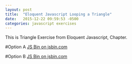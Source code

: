 ```yaml
---
layout: post
title:  "Eloquent Javascript Looping a Triangle"
date:   2015-12-22 09:59:53 -0500
categories: javascript exercises
---
```


This is Triangle Exercise from Eloquent Javascript, Chapter.

#Option A
<a class="jsbin-embed" href="http://jsbin.com/hivevirufe/embed?js,console">JS Bin on jsbin.com</a><script src="http://static.jsbin.com/js/embed.min.js?3.35.5"></script>

#Option B
<a class="jsbin-embed" href="http://jsbin.com/heguhedepu/embed?js,console">JS Bin on jsbin.com</a><script src="http://static.jsbin.com/js/embed.min.js?3.35.5"></script>

